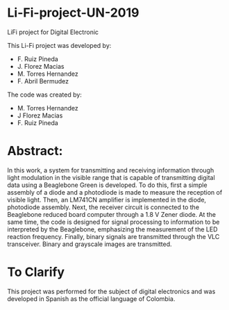 # Li-Fi-project-UN-2019
LiFi project for Digital Electronic

This Li-Fi project was developed by:

- F. Ruiz Pineda
- J. Florez Macias
- M. Torres Hernandez
- F. Abril Bermudez

The code was created by:

- M. Torres Hernandez
- J Florez Macias
- F. Ruiz Pineda

# Abstract: 

In this work, a system for transmitting and receiving information through light modulation in the visible range that is capable of transmitting digital data using a Beaglebone Green is developed. To do this, first a simple assembly of a diode and a photodiode is made to measure the reception of visible light. Then, an LM741CN amplifier is implemented in the diode, photodiode assembly. Next, the receiver circuit is connected to the Beaglebone reduced board computer through a 1.8 V Zener diode. At the same time, the code is designed for signal processing to information to be interpreted by the Beaglebone, emphasizing the measurement of the LED reaction frequency. Finally, binary signals are transmitted through the VLC transceiver. Binary and grayscale images are transmitted.


# To Clarify

This project was performed for the subject of digital electronics and was developed in Spanish as the official language of Colombia.
